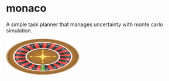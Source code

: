 # monaco

A simple task planner that manages uncertainty with monte carlo simulation.

<img src="roulette.jpg" alt="monaco" height="100" width="200"/>